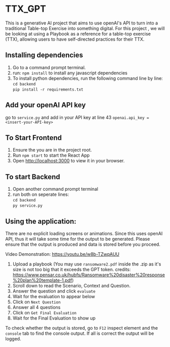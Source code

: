 
# TTX_GPT
This is a generative AI project that aims to use openAI's API to turn into a traditional Table-top Exercise into something digital. For this project , we will be looking at using a Playbook as a reference for a table-top exercise (TTX), allowing users to have self-directed practices for their TTX.

## Installing dependencies
1. Go to a command prompt terminal.
2. run: `npm install` to install any javascript dependencies
3. To install python dependencies, run the following command line by line:<br>`cd backend`<br>`pip install -r requirements.txt` 

## Add your openAI API key
go to `service.py` and add in your API key at line 43 `openai.api_key = <insert-your-API-key>`

## To Start Frontend
1. Ensure the you are in the project root.
2. Run `npm start` to start the React App
3. Open [http://localhost:3000](http://localhost:3000) to view it in your browser.

## To start Backend
1. Open another command prompt terminal
2. run both on seperate lines:<br>`cd backend`<br>`py service.py`

## Using the application:
There are no explicit loading screens or animations. Since this uses openAI API, thus it will take some time for the output to be generated. Please ensure that the output is produced and data is stored before you proceed.

Video Demonstration: https://youtu.be/w8b-TZwpAUU

1. Upload a playbook (You may use `ransomware2.pdf` inside the .zip as it's size is not too big that it exceeds the GPT token. credits: https://www.pensar.co.uk/hubfs/Ransomware%20disaster%20response%20plan%20template-1.pdf)
2. Scroll down to read the Scenario, Context and Question.
3. Answer the question and click `evaluate`
4. Wait for the evaluation to appear below
5. Click on `Next Question`
6. Answer all 4 questions
7. Click on `Get Final Evaluation`
8. Wait for the Final Evaluation to show up

To check whether the output is stored, go to `F12` inspect element and the `console` tab to find the console output. If all is correct the output will be logged.






